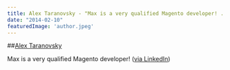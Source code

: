 ```yaml
---
title: Alex Taranovsky - "Max is a very qualified Magento developer! ..."
date: "2014-02-10"
featuredImage: 'author.jpeg'
---
```


##[Alex Taranovsky](https://www.linkedin.com/in/alex-taranovskiy-34014a53/)

Max is a very qualified Magento developer! ([via LinkedIn](https://www.linkedin.com/in/max-uroda/))